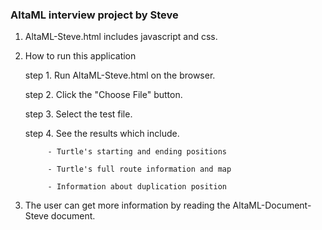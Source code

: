 ### AltaML interview project by Steve ###

1. AltaML-Steve.html includes javascript and css.

2. How to run this application

    step 1. Run AltaML-Steve.html on the browser.

    step 2. Click the "Choose File" button.

    step 3. Select the test file.

    step 4. See the results which include.

            - Turtle's starting and ending positions

            - Turtle's full route information and map

            - Information about duplication position


3. The user can get more information by reading the AltaML-Document-Steve document.

